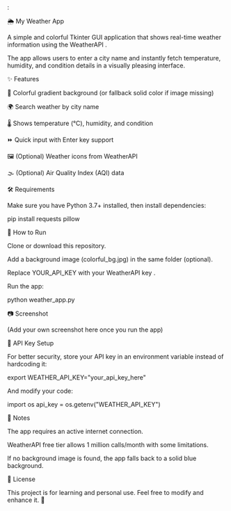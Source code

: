 :

🌦 My Weather App

A simple and colorful Tkinter GUI application that shows real-time weather information using the WeatherAPI
.

The app allows users to enter a city name and instantly fetch temperature, humidity, and condition details in a visually pleasing interface.

✨ Features

🎨 Colorful gradient background (or fallback solid color if image missing)

🌍 Search weather by city name

🌡 Shows temperature (°C), humidity, and condition

⏩ Quick input with Enter key support

🖼 (Optional) Weather icons from WeatherAPI

🌫 (Optional) Air Quality Index (AQI) data

🛠 Requirements

Make sure you have Python 3.7+ installed, then install dependencies:

pip install requests pillow

🚀 How to Run

Clone or download this repository.

Add a background image (colorful_bg.jpg) in the same folder (optional).

Replace YOUR_API_KEY with your WeatherAPI key
.

Run the app:

python weather_app.py

📷 Screenshot

(Add your own screenshot here once you run the app)

🔑 API Key Setup

For better security, store your API key in an environment variable instead of hardcoding it:

export WEATHER_API_KEY="your_api_key_here"


And modify your code:

import os
api_key = os.getenv("WEATHER_API_KEY")

📌 Notes

The app requires an active internet connection.

WeatherAPI free tier allows 1 million calls/month with some limitations.

If no background image is found, the app falls back to a solid blue background.

📄 License

This project is for learning and personal use. Feel free to modify and enhance it. 🚀
